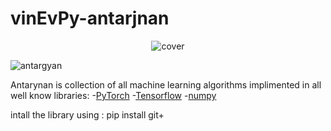 # vinEvPy-antarjnan

<p align="center"><img src="https://raw.githubusercontent.com/Vinaypatil-Ev/vinEvPy-antarjnan/master/src/cover.png" alt="cover"></p>

![antargyan](https://github.com/Vinaypatil-Ev/vinEvPy-antarjnan/blob/master/docs/img/antargyan.png)

Antarynan is collection of all machine learning algorithms implimented in all well know libraries:
-[PyTorch](https://github.com/pytorch/pytorch.git) 
-[Tensorflow](https://github.com/tensorflow/tensorflow.git) 
-[numpy](https://github.com/numpy/numpy.git)

intall the library using :
pip install git+
